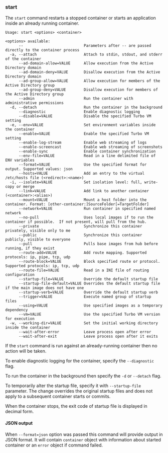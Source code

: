 ### start

The `start` command restarts a stopped container or starts an application inside an already running container. 

```
Usage: start <options> <container>

<options> available:
      --                           Parameters after -- are passed directly to the container process
  -a, --attach                     Attach to stdin, stdout, and stderr of the container
      --ad-domain-allow=VALUE      Allow execution from the Active Directory domain
      --ad-domain-deny=VALUE       Disallow execution from the Active Directory domain
      --ad-group-allow=VALUE       Allow execution for members of the Active Directory group
      --ad-group-deny=VALUE        Disallow execution for members of the Active Directory group
      --admin                      Run the container with administrative permissions
  -d, --detach                     Run the container in the background
      --diagnostic                 Enable diagnostic logging
      --disable=VALUE              Disable the specified Turbo VM setting
  -e, --env=VALUE                  Set environment variables inside the container
      --enable=VALUE               Enable the specified Turbo VM setting
      --enable-log-stream          Enable web streaming of logs
      --enable-screencast          Enable web streaming of screenshots
      --enable-sync                Enable container synchronization
      --env-file=VALUE             Read in a line delimited file of ENV variables
      --format=VALUE               Use the specified format for output. Supported values: json
      --hosts=VALUE                Add an entry to the virtual /etc/hosts file (<redirect>:<name>)
  -i, --isolate=VALUE              Set isolation level: full, write-copy or merge
      --link=VALUE                 Add link to another container (<container>:<alias>)
      --mount=VALUE                Mount a host folder into the container. Format: [other-container:]SourceFolder[=TargetFolder]
      --network=VALUE              Run container in specified named network
      --no-pull                    Uses local images if to run the container if possible.  If not present, will pull from the hub.
      --private                    Synchronize this container privately, visible only to me
      --public                     Synchronize this container publicly, visible to everyone
      --pull                       Pulls base images from hub before running, if they exist
      --route-add=VALUE            Add route mapping. Supported protocols: ip, pipe, tcp, udp
      --route-block=VALUE          Block specified route or protocol. Supported protocols: ip, tcp, udp
      --route-file=VALUE           Read in a INI file of routing configuration
      --startup-file=VALUE         Override the default startup file
      --startup-file-default=VALUE Overrides the default startup file if the main image does not have one
      --startup-verb=VALUE         Override the default startup verb
      --trigger=VALUE              Execute named group of startup files
      --using=VALUE                Use specified images as a temporary dependency
      --vm=VALUE                   Use the specified Turbo VM version for execution
  -w, --working-dir=VALUE          Set the initial working directory inside the container
      --wait-after-error           Leave process open after error
      --wait-after-exit            Leave process open after it exits
```

If the `start` command is run against an already-running container then no action will be taken. 

To enable diagnostic logging for the container, specify the `--diagnostic` flag. 

To run the container in the background then specify the `-d` or `--detach` flag.

To temporarily alter the startup file, specify it with `--startup-file` parameter. The change overrides the original startup files and does not apply to a subsequent container starts or commits.

When the container stops, the exit code of startup file is displayed in decimal form.

#### JSON output

When `--format=json` option was passed this command will provide output in JSON format. It will contain `container` object with information about started container or an `error` object if command failed.
